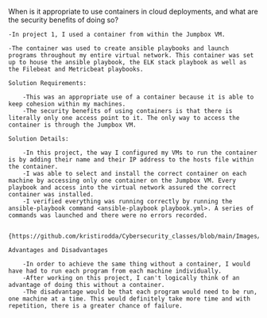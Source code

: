 When is it appropriate to use containers in cloud deployments, and what are the security benefits of doing so? 

    -In project 1, I used a container from within the Jumpbox VM. 
    
    -The container was used to create ansible playbooks and launch programs throughout my entire virtual network. This container was set up to house the ansible playbook, the ELK stack playbook as well as the Filebeat and Metricbeat playbooks. 

    Solution Requirements: 

        -This was an appropriate use of a container because it is able to keep cohesion within my machines. 
        -The security benefits of using containers is that there is literally only one access point to it. The only way to access the container is through the Jumpbox VM. 

    Solution Details: 

        -In this project, the way I configured my VMs to run the container is by adding their name and their IP address to the hosts file within the container. 
        -I was able to select and install the correct container on each machine by accessing only one container on the Jumpbox VM. Every playbook and access into the virtual network assured the correct container was installed. 
        -I verified everything was running correctly by running the ansible-playbook command <ansible-playbook playbook.yml>. A series of commands was launched and there were no errors recorded. 

            {https://github.com/kristirodda/Cybersecurity_classes/blob/main/Images/Successful_playbook_install.png}

    Advantages and Disadvantages

        -In order to achieve the same thing without a container, I would have had to run each program from each machine individually. 
        -After working on this project, I can't logically think of an advantage of doing this without a container. 
        -The disadvantage would be that each program would need to be run, one machine at a time. This would definitely take more time and with repetition, there is a greater chance of failure. 
